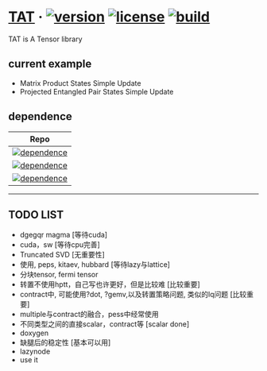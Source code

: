 # [TAT](https://github.com/hzhangxyz/TAT) &middot; [![version](https://img.shields.io/github/release/hzhangxyz/TAT.svg)](https://github.com/hzhangxyz/TAT/releases/latest) [![license](https://img.shields.io/github/license/hzhangxyz/TAT.svg)](https://github.com/hzhangxyz/TAT/blob/TAT/LICENSE) [![build](https://travis-ci.com/hzhangxyz/TAT.svg?branch=TAT)](https://travis-ci.com/hzhangxyz/TAT)

TAT is A Tensor library

## current example
- Matrix Product States Simple Update
- Projected Entangled Pair States Simple Update

## dependence

| Repo                                                                                                             |
|------------------------------------------------------------------------------------------------------------------|
| [![dependence](https://img.shields.io/badge/Taywee-args-blue.svg)](https://github.com/Taywee/args)               |
| [![dependence](https://img.shields.io/badge/springer13-hptt-blue.svg)](https://github.com/springer13/hptt)       |
| [![dependence](https://img.shields.io/badge/agauniyal-rang-blue.svg)](https://github.com/agauniyal/rang)         |

---

## TODO LIST
- dgegqr magma                                                    [等待cuda]
- cuda，sw                                                        [等待cpu完善]
- Truncated SVD                                                   [无重要性]
- 使用, peps, kitaev, hubbard                                   [等待lazy与lattice]
- 分块tensor, fermi tensor
- 转置不使用hptt，自己写也许更好，但是比较难                                     [比较重要]
- contract中, 可能使用?dot, ?gemv,以及转置策略问题, 类似的lq问题     [比较重要]
- multiple与contract的融合，pess中经常使用
- 不同类型之间的直接scalar，contract等                              [scalar done]
- doxygen
- 缺腿后的稳定性                                                         [基本可以用]
- lazynode
- use it
